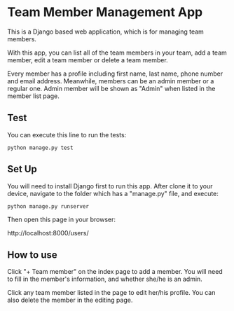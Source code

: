 # Team Member Management App

This is a Django based web application, which is for managing team members.

With this app, you can list all of the team members in your team, add a team member, edit a team member or delete a team member.

Every member has a profile including first name, last name, phone number and email address. Meanwhile, members can be an admin member or a regular one. Admin member will be shown as "Admin" when listed in the member list page.

## Test

You can execute this line to run the tests:

`python manage.py test`

## Set Up

You will need to install Django first to run this app. After clone it to your device, navigate to the folder which has a "manage.py" file, and execute:

`python manage.py runserver`

Then open this page in your browser:

http://localhost:8000/users/

## How to use

Click "+ Team member" on the index page to add a member. You will need to fill in the member's information, and whether she/he is an admin.

Click any team member listed in the page to edit her/his profile. You can also delete the member in the editing page.